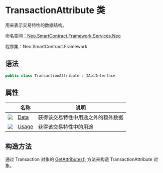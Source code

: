 # TransactionAttribute 类

用来表示交易特性的数据结构。

命名空间：[Neo.SmartContract.Framework.Services.Neo](../neo.md)

程序集：Neo.SmartContract.Framework

## 语法

```c#
public class TransactionAttribute : IApiInterface
```

## 属性

|                                          | 名称                                     | 说明                |
| ---------------------------------------- | -------------------------------------- | ----------------- |
| ![](https://i-msdn.sec.s-msft.com/dynimg/IC74937.jpeg) | [Data](TransactionAttribute/Data.md)   | 获得该交易特性中用途之外的额外数据 |
| ![](https://i-msdn.sec.s-msft.com/dynimg/IC74937.jpeg) | [Usage](TransactionAttribute/Usage.md) | 获得该交易特性中的用途       |

## 构造方法

通过 Transaction 对象的 [GetAttributes()](Transaction/GetAttributes.md) 方法来构造 TransactionAttribute 对象。
